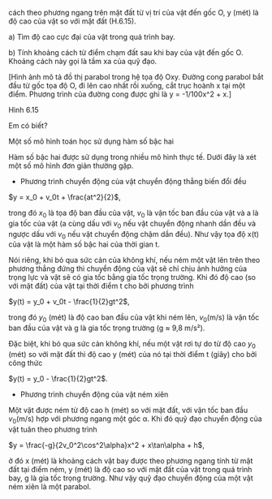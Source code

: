 cách theo phương ngang trên mặt đất từ vị trí của vật đến gốc O, y (mét) là độ cao của vật so với mặt đất (H.6.15).

a) Tìm độ cao cực đại của vật trong quá trình bay.

b) Tính khoảng cách từ điểm chạm đất sau khi bay của vật đến gốc O. Khoảng cách này gọi là tầm xa của quỹ đạo.

[Hình ảnh mô tả đồ thị parabol trong hệ tọa độ Oxy. Đường cong parabol bắt đầu từ gốc tọa độ O, đi lên cao nhất rồi xuống, cắt trục hoành x tại một điểm. Phương trình của đường cong được ghi là y = -1/100x^2 + x.]

Hình 6.15

Em có biết?

Một số mô hình toán học sử dụng hàm số bậc hai

Hàm số bậc hai được sử dụng trong nhiều mô hình thực tế. Dưới đây là xét một số mô hình đơn giản thường gặp.

- Phương trình chuyển động của vật chuyển động thẳng biến đổi đều

$y = x_0 + v_0t + \frac{at^2}{2}$,

trong đó $x_0$ là tọa độ ban đầu của vật, $v_0$ là vận tốc ban đầu của vật và a là gia tốc của vật (a cùng dấu với $v_0$ nếu vật chuyển động nhanh dần đều và ngược dấu với $v_0$ nếu vật chuyển động chậm dần đều). Như vậy tọa độ x(t) của vật là một hàm số bậc hai của thời gian t.

Nói riêng, khi bỏ qua sức cản của không khí, nếu ném một vật lên trên theo phương thẳng đứng thì chuyển động của vật sẽ chỉ chịu ảnh hưởng của trọng lực và vật sẽ có gia tốc bằng gia tốc trọng trường. Khi đó độ cao (so với mặt đất) của vật tại thời điểm t cho bởi phương trình

$y(t) = y_0 + v_0t - \frac{1}{2}gt^2$,

trong đó $y_0$ (mét) là độ cao ban đầu của vật khi ném lên, $v_0$(m/s) là vận tốc ban đầu của vật và g là gia tốc trọng trường (g ≈ 9,8 m/s²).

Đặc biệt, khi bỏ qua sức cản không khí, nếu một vật rơi tự do từ độ cao $y_0$ (mét) so với mặt đất thì độ cao y (mét) của nó tại thời điểm t (giây) cho bởi công thức

$y(t) = y_0 - \frac{1}{2}gt^2$.

- Phương trình chuyển động của vật ném xiên

Một vật được ném từ độ cao h (mét) so với mặt đất, với vận tốc ban đầu $v_0$(m/s) hợp với phương ngang một góc α. Khi đó quỹ đạo chuyển động của vật tuân theo phương trình

$y = \frac{-g}{2v_0^2\cos^2\alpha}x^2 + x\tan\alpha + h$,

ở đó x (mét) là khoảng cách vật bay được theo phương ngang tính từ mặt đất tại điểm ném, y (mét) là độ cao so với mặt đất của vật trong quá trình bay, g là gia tốc trọng trường. Như vậy quỹ đạo chuyển động của một vật ném xiên là một parabol.